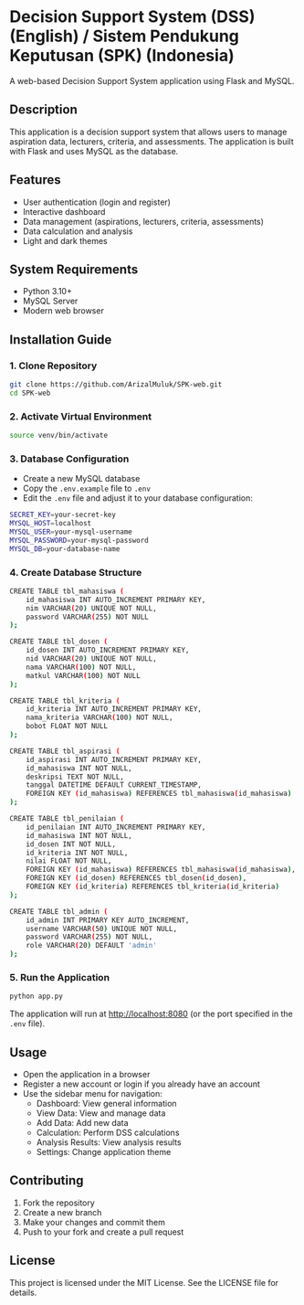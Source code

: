 # Decision Support System (DSS) (English) / Sistem Pendukung Keputusan (SPK) (Indonesia)

A web-based Decision Support System application using Flask and MySQL.

## Description

This application is a decision support system that allows users to manage aspiration data, lecturers, criteria, and assessments. The application is built with Flask and uses MySQL as the database.

## Features

- User authentication (login and register)
- Interactive dashboard
- Data management (aspirations, lecturers, criteria, assessments)
- Data calculation and analysis
- Light and dark themes

## System Requirements

- Python 3.10+
- MySQL Server
- Modern web browser

## Installation Guide

### 1. Clone Repository
```bash
git clone https://github.com/ArizalMuluk/SPK-web.git
cd SPK-web
```

### 2. Activate Virtual Environment
```bash
source venv/bin/activate
```

### 3. Database Configuration
- Create a new MySQL database
- Copy the `.env.example` file to `.env`
- Edit the `.env` file and adjust it to your database configuration:
```bash
SECRET_KEY=your-secret-key
MYSQL_HOST=localhost
MYSQL_USER=your-mysql-username
MYSQL_PASSWORD=your-mysql-password
MYSQL_DB=your-database-name
```

### 4. Create Database Structure
```bash
CREATE TABLE tbl_mahasiswa (
    id_mahasiswa INT AUTO_INCREMENT PRIMARY KEY,
    nim VARCHAR(20) UNIQUE NOT NULL,
    password VARCHAR(255) NOT NULL
);

CREATE TABLE tbl_dosen (
    id_dosen INT AUTO_INCREMENT PRIMARY KEY,
    nid VARCHAR(20) UNIQUE NOT NULL,
    nama VARCHAR(100) NOT NULL,
    matkul VARCHAR(100) NOT NULL
);

CREATE TABLE tbl_kriteria (
    id_kriteria INT AUTO_INCREMENT PRIMARY KEY,
    nama_kriteria VARCHAR(100) NOT NULL,
    bobot FLOAT NOT NULL
);

CREATE TABLE tbl_aspirasi (
    id_aspirasi INT AUTO_INCREMENT PRIMARY KEY,
    id_mahasiswa INT NOT NULL,
    deskripsi TEXT NOT NULL,
    tanggal DATETIME DEFAULT CURRENT_TIMESTAMP,
    FOREIGN KEY (id_mahasiswa) REFERENCES tbl_mahasiswa(id_mahasiswa)
);

CREATE TABLE tbl_penilaian (
    id_penilaian INT AUTO_INCREMENT PRIMARY KEY,
    id_mahasiswa INT NOT NULL,
    id_dosen INT NOT NULL,
    id_kriteria INT NOT NULL,
    nilai FLOAT NOT NULL,
    FOREIGN KEY (id_mahasiswa) REFERENCES tbl_mahasiswa(id_mahasiswa),
    FOREIGN KEY (id_dosen) REFERENCES tbl_dosen(id_dosen),
    FOREIGN KEY (id_kriteria) REFERENCES tbl_kriteria(id_kriteria)
);

CREATE TABLE tbl_admin (
    id_admin INT PRIMARY KEY AUTO_INCREMENT,
    username VARCHAR(50) UNIQUE NOT NULL,
    password VARCHAR(255) NOT NULL,
    role VARCHAR(20) DEFAULT 'admin'
);
```

### 5. Run the Application
```bash
python app.py
```

The application will run at [http://localhost:8080](http://localhost:8080) (or the port specified in the `.env` file).

## Usage

- Open the application in a browser
- Register a new account or login if you already have an account
- Use the sidebar menu for navigation:
  - Dashboard: View general information
  - View Data: View and manage data
  - Add Data: Add new data
  - Calculation: Perform DSS calculations
  - Analysis Results: View analysis results
  - Settings: Change application theme

## Contributing

1. Fork the repository
2. Create a new branch
3. Make your changes and commit them
4. Push to your fork and create a pull request

## License

This project is licensed under the MIT License. See the LICENSE file for details.
